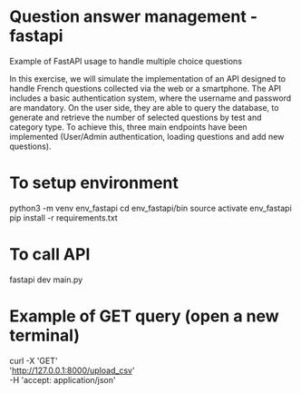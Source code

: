 # Question answer management - fastapi
Example of FastAPI usage to handle multiple choice questions

In this exercise, we will simulate the implementation of an API designed to handle French questions collected via the web or a smartphone. The API includes a basic authentication system, where the username and password are mandatory. On the user side, they are able to query the database, to generate and retrieve the number of selected questions by test and category type. To achieve this, three main endpoints have been implemented (User/Admin authentication, loading questions and add new questions).

#  To setup environment 
python3 -m venv env_fastapi
cd env_fastapi/bin
source activate env_fastapi
pip install -r requirements.txt

# To call API
fastapi dev main.py

# Example of GET query (open a new terminal)
curl -X 'GET' \
  'http://127.0.0.1:8000/upload_csv' \
  -H 'accept: application/json'
